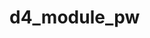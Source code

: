 # d4_module_pw

[//]: # (table {)

[//]: # (    width: 100%;)

[//]: # (    border-collapse: collapse;)

[//]: # (})

[//]: # ()
[//]: # (th, td {)

[//]: # (    border: 1px solid black;)

[//]: # (    padding: 8px;)

[//]: # (})
